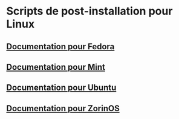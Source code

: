 # Scripts de post-installation pour Linux

## [Documentation pour Fedora](https://loanbrwsk1.github.io/Documentations_of_projects/fr/Script%20post%20installation%20pour%20Fedora.html)

## [Documentation pour Mint](https://loanbrwsk1.github.io/Documentations_of_projects/fr/Script%20post%20installation%20pour%20Mint.html)

## [Documentation pour Ubuntu](https://loanbrwsk1.github.io/Documentations_of_projects/fr/Script%20post%20installation%20pour%20Ubuntu.html)

## [Documentation pour ZorinOS](https://loanbrwsk1.github.io/Documentations_of_projects/fr/Script%20post%20installation%20pour%20ZorinOS.html)
